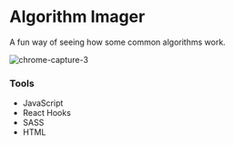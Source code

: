 # Algorithm Imager

<p>A fun way of seeing how some common algorithms work.</p>
<img src="https://i.ibb.co/5YXKNnX/chrome-capture-3.gif" alt="chrome-capture-3" border="0" />
<h3>Tools</h3>
<ul>
  <li>JavaScript</li>
  <li>React Hooks</li>
  <li>SASS</li>
  <li>HTML</li>
</ul>
